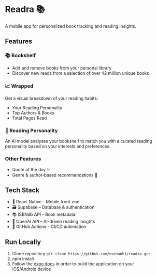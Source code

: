 # Readra 📚

A mobile app for personalized book tracking and reading insights.

## Features
### 📚 Bookshelf
- Add and remove books from your personal library
- Discover new reads from a selection of over 42 million unique books

### 📈 Wrapped
Get a visual breakdown of your reading habits:
- Your Reading Personality
- Top Authors & Books
- Total Pages Read

### 🤖 Reading Personality
An AI model analyzes your bookshelf to match you with a curated reading personality based on your interests and preferences.

### Other Features
- Quote of the day ✨
- Genre & author-based recommendations 📖

## Tech Stack
- 📱 React Native – Mobile front-end
- 🗃 Supabase – Database & authentication
- 📚 ISBNdb API – Book metadata
- 🤖 OpenAI API – AI-driven reading insights
- 🚀 GitHub Actions – CI/CD automation

## Run Locally
1. Clone repository `git clone https://github.com/neenanhi/readra.git`
2. npm install
3. Follow the [expo docs](https://docs.expo.dev/build/setup/) in order to build the application on your IOS/Android device 
